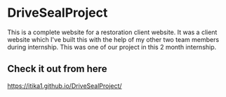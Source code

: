 # DriveSealProject
This is a complete website for a restoration client website. It was a client website which I've built this with the help of my other two team members during internship. This was one of our project in this 2 month internship. 
## Check it out from here
https://itika1.github.io/DriveSealProject/
